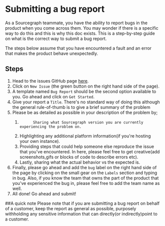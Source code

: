 # Submitting a bug report

As a Sourcegraph teammate, you have the ability to report bugs in the product when you come across them. You may wonder if there is a specific way to do this and this is why this doc exists. This is a step-by-step guide on what is the correct way to submit a bug report.

The steps below assume that you have encountered a fault and an error that makes the product behave unexpectedly.

## Steps

1.  Head to the issues GitHub page [here](https://github.com/sourcegraph/sourcegraph/issues).
2.  Click on `New Issue` (the green button on the right hand side of the page).
3.  A template named `Bug Report` should be the second option available to you. Go ahead and click on `Get Started`.
4.  Give your report a `Title`. There's no standard way of doing this although the general rule-of-thumb is to give a brief summary of the problem
5.  Please be as detailed as possible in your description of the problem by;
    1.           Sharing what Sourcegraph version you are currently experiencing the problem on.
    2.  Highlighting any additional platform information(if you're hosting your own instance).
    3.  Providing steps that could help someone else reproduce the issue that you've encountered. In here, please feel free to get creative(add screenshots,gifs or blocks of code to describe errors etc).
    4.  Lastly, sharing what the actual behavior vs the expected is.
6.  Finally, please go ahead and add the `bug` label on the right hand side of the page by clicking on the small gear on the `Labels` section and typing in bug. Also, if you know the team that owns the part of the product that you've experienced the bug in, please feel free to add the team name as well.
7.  All done! Go ahead and submit!

##A quick note
Please note that if you are submitting a bug report on behalf of a customer, keep the report as general as possible, purposely withholding any sensitive information that can directly(or indirectly)point to a customer.
